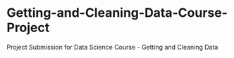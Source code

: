 # Getting-and-Cleaning-Data-Course-Project
Project Submission for Data Science Course - Getting and Cleaning Data
